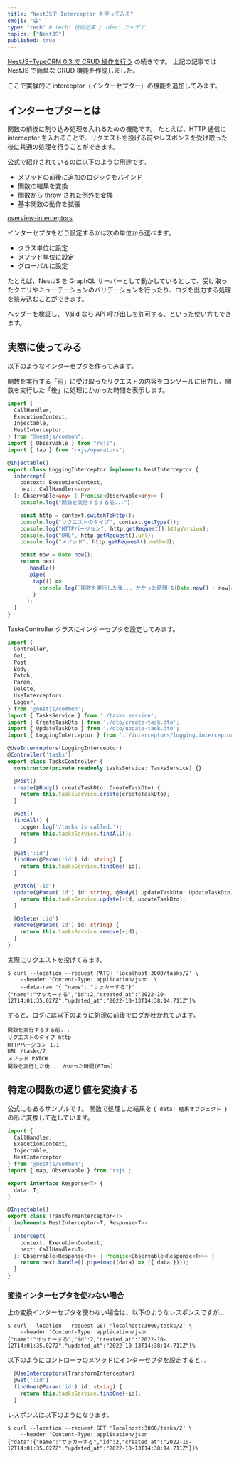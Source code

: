 ```yaml
---
title: "NestJSで Interceptor を使ってみる"
emoji: "😀"
type: "tech" # tech: 技術記事 / idea: アイデア
topics: ["NestJS"]
published: true
---
```


[NestJS+TypeORM 0.3 で CRUD 操作を行う](https://zenn.dev/fjsh/articles/nestjs-with-typeorm) の続きです。
上記の記事では NestJS で簡単な CRUD 機能を作成しました。

ここで実験的に interceptor（インターセプター）の機能を追加してみます。

## インターセプターとは

関数の前後に割り込み処理を入れるための機能です。
たとえば、HTTP 通信に interceptor を入れることで、リクエストを投げる前やレスポンスを受け取った後に共通の処理を行うことができます。

公式で紹介されているのは以下のような用途です。

- メソッドの前後に追加のロジックをバインド
- 関数の結果を変換
- 関数から throw された例外を変換
- 基本関数の動作を拡張

[overview-interceptors](https://zenn.dev/kisihara_c/books/nest-officialdoc-jp/viewer/overview-interceptors)

インターセプタをどう設定するかは次の単位から選べます。

- クラス単位に設定
- メソッド単位に設定
- グローバルに設定

たとえば、NestJS を GraphQL サーバーとして動かしているとして、受け取ったクエリやミューテーションのバリデーションを行ったり、ログを出力する処理を挟み込むことができます。

ヘッダーを検証し、 Valid なら API 呼び出しを許可する、といった使い方もできます。

## 実際に使ってみる

以下のようなインターセプタを作ってみます。

関数を実行する「前」に受け取ったリクエストの内容をコンソールに出力し、関数を実行した「後」に処理にかかった時間を表示します。

```ts:src/interceptors/logging.interceptor.ts
import {
  CallHandler,
  ExecutionContext,
  Injectable,
  NestInterceptor,
} from "@nestjs/common";
import { Observable } from "rxjs";
import { tap } from "rxjs/operators";

@Injectable()
export class LoggingInterceptor implements NestInterceptor {
  intercept(
    context: ExecutionContext,
    next: CallHandler<any>
  ): Observable<any> | Promise<Observable<any>> {
    console.log("関数を実行するする前...");

    const http = context.switchToHttp();
    console.log("リクエストのタイプ", context.getType());
    console.log("HTTPバージョン", http.getRequest().httpVersion);
    console.log("URL", http.getRequest().url);
    console.log("メソッド", http.getRequest().method);

    const now = Date.now();
    return next
      .handle()
      .pipe(
        tap(() =>
          console.log(`関数を実行した後... かかった時間(${Date.now() - now}ms)`)
        )
      );
  }
}
```

TasksController クラスにインターセプタを設定してみます。

```ts:src/tasks/tasks.controller.ts
import {
  Controller,
  Get,
  Post,
  Body,
  Patch,
  Param,
  Delete,
  UseInterceptors,
  Logger,
} from '@nestjs/common';
import { TasksService } from './tasks.service';
import { CreateTaskDto } from './dto/create-task.dto';
import { UpdateTaskDto } from './dto/update-task.dto';
import { LoggingInterceptor } from '../interceptors/logging.interceptor';

@UseInterceptors(LoggingInterceptor)
@Controller('tasks')
export class TasksController {
  constructor(private readonly tasksService: TasksService) {}

  @Post()
  create(@Body() createTaskDto: CreateTaskDto) {
    return this.tasksService.create(createTaskDto);
  }

  @Get()
  findAll() {
    Logger.log('/tasks is called.');
    return this.tasksService.findAll();
  }

  @Get(':id')
  findOne(@Param('id') id: string) {
    return this.tasksService.findOne(+id);
  }

  @Patch(':id')
  update(@Param('id') id: string, @Body() updateTaskDto: UpdateTaskDto) {
    return this.tasksService.update(+id, updateTaskDto);
  }

  @Delete(':id')
  remove(@Param('id') id: string) {
    return this.tasksService.remove(+id);
  }
}

```

実際にリクエストを投げてみます。

```console
$ curl --location --request PATCH 'localhost:3000/tasks/2' \
    --header 'Content-Type: application/json' \
    --data-raw '{ "name": "サッカーする"}'
{"name":"サッカーする","id":2,"created_at":"2022-10-12T14:01:35.027Z","updated_at":"2022-10-13T14:38:14.711Z"}%
```

すると、ログには以下のように処理の前後でログが吐かれています。

```console
関数を実行するする前...
リクエストのタイプ http
HTTPバージョン 1.1
URL /tasks/2
メソッド PATCH
関数を実行した後... かかった時間(67ms)
```

## 特定の関数の返り値を変換する

公式にもあるサンプルです。
関数で処理した結果を `{ data: 結果オブジェクト }` の形に変換して返しています。

```ts:src/interceptors/transform.interceptor.ts
import {
  CallHandler,
  ExecutionContext,
  Injectable,
  NestInterceptor,
} from '@nestjs/common';
import { map, Observable } from 'rxjs';

export interface Response<T> {
  data: T;
}

@Injectable()
export class TransformInterceptor<T>
  implements NestInterceptor<T, Response<T>>
{
  intercept(
    context: ExecutionContext,
    next: CallHandler<T>,
  ): Observable<Response<T>> | Promise<Observable<Response<T>>> {
    return next.handle().pipe(map((data) => ({ data })));
  }
}

```

### 変換インターセプタを使わない場合

上の変換インターセプタを使わない場合は、以下のようなレスポンスですが...

```console
$ curl --location --request GET 'localhost:3000/tasks/2' \
    --header 'Content-Type: application/json'
{"name":"サッカーする","id":2,"created_at":"2022-10-12T14:01:35.027Z","updated_at":"2022-10-13T14:38:14.711Z"}%
```

以下のようにコントローラのメソッドにインターセプタを設定すると...

```ts:src/tasks/tasks.controller.ts
  @UseInterceptors(TransformInterceptor)
  @Get(':id')
  findOne(@Param('id') id: string) {
    return this.tasksService.findOne(+id);
  }
```

レスポンスは以下のようになります。

```console
$ curl --location --request GET 'localhost:3000/tasks/2' \
    --header 'Content-Type: application/json'
{"data":{"name":"サッカーする","id":2,"created_at":"2022-10-12T14:01:35.027Z","updated_at":"2022-10-13T14:38:14.711Z"}}%
```
